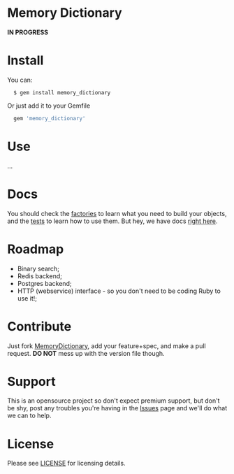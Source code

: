 Memory Dictionary
=================

**IN PROGRESS**

Install
=======

You can:
```
  $ gem install memory_dictionary
```

Or just add it to your Gemfile
```ruby
  gem 'memory_dictionary'
```

Use
===

...

Docs
====
You should check the [factories](https://github.com/lucasmartins/memory_dictionary/tree/master/spec/factories) to learn what you need to build your objects, and the [tests](https://github.com/lucasmartins/memory_dictionary/tree/master/spec/MemoryDictionary) to learn how to use them. But hey, we have docs [right here](http://rdoc.info/github/lucasmartins/memory_dictionary/master/frames).

Roadmap
=======

- Binary search;
- Redis backend;
- Postgres backend;
- HTTP (webservice) interface - so you don't need to be coding Ruby to use it!;

Contribute
==========

Just fork [MemoryDictionary](https://github.com/lucasmartins/memory_dictionary), add your feature+spec, and make a pull request. **DO NOT** mess up with the version file though.
  
Support
=======

This is an opensource project so don't expect premium support, but don't be shy, post any troubles you're having in the [Issues](https://github.com/lucasmartins/memory_dictionary/issues) page and we'll do what we can to help.

License
=======

Please see [LICENSE](https://github.com/lucasmartins/memory_dictionary/blob/master/LICENSE) for licensing details.
